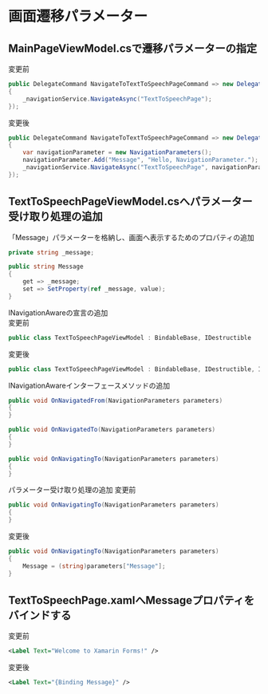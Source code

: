 # 画面遷移パラメーター  

## MainPageViewModel.csで遷移パラメーターの指定  

変更前  
```cs
public DelegateCommand NavigateToTextToSpeechPageCommand => new DelegateCommand(() =>
{
    _navigationService.NavigateAsync("TextToSpeechPage");
});
```

変更後  
```cs
public DelegateCommand NavigateToTextToSpeechPageCommand => new DelegateCommand(() =>
{
    var navigationParameter = new NavigationParameters();
    navigationParameter.Add("Message", "Hello, NavigationParameter.");
    _navigationService.NavigateAsync("TextToSpeechPage", navigationParameter);
});
```

## TextToSpeechPageViewModel.csへパラメーター受け取り処理の追加  

「Message」パラメーターを格納し、画面へ表示するためのプロパティの追加  
```cs
private string _message;

public string Message
{
    get => _message;
    set => SetProperty(ref _message, value);
}
```

INavigationAwareの宣言の追加  
変更前  
```cs
public class TextToSpeechPageViewModel : BindableBase, IDestructible
```  

変更後  
```cs
public class TextToSpeechPageViewModel : BindableBase, IDestructible, INavigationAware
```  

INavigationAwareインターフェースメソッドの追加  
```cs
public void OnNavigatedFrom(NavigationParameters parameters)
{
}

public void OnNavigatedTo(NavigationParameters parameters)
{
}

public void OnNavigatingTo(NavigationParameters parameters)
{
}
```

パラメーター受け取り処理の追加
変更前
```cs
public void OnNavigatingTo(NavigationParameters parameters)
{
}
```

変更後
```cs
public void OnNavigatingTo(NavigationParameters parameters)
{
    Message = (string)parameters["Message"];
}
```

## TextToSpeechPage.xamlへMessageプロパティをバインドする  

変更前
```xml
<Label Text="Welcome to Xamarin Forms!" />
```

変更後
```xml
<Label Text="{Binding Message}" />
```